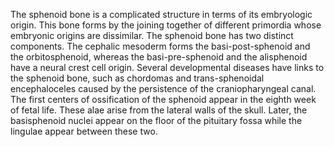 The sphenoid bone is a complicated structure in terms of its embryologic origin. This bone forms by the joining together of different primordia whose embryonic origins are dissimilar. The sphenoid bone has two distinct components. The cephalic mesoderm forms the basi-post-sphenoid and the orbitosphenoid, whereas the basi-pre-sphenoid and the alisphenoid have a neural crest cell origin. Several developmental diseases have links to the sphenoid bone, such as chordomas and trans-sphenoidal encephaloceles caused by the persistence of the craniopharyngeal canal. The first centers of ossification of the sphenoid appear in the eighth week of fetal life. These alae arise from the lateral walls of the skull. Later, the basisphenoid nuclei appear on the floor of the pituitary fossa while the lingulae appear between these two.